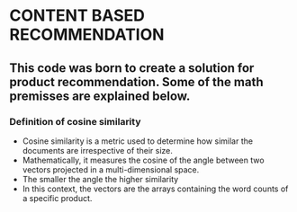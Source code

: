 # CONTENT BASED RECOMMENDATION

## This code was born to create a solution for product recommendation. Some of the math premisses are explained below.

### Definition of cosine similarity
* Cosine similarity is a metric used to determine how similar the documents are irrespective of their size. 
* Mathematically, it measures the cosine of the angle between two vectors projected in a multi-dimensional space.
* The smaller the angle the higher similarity
* In this context, the vectors are the arrays containing the word counts of a specific product.

